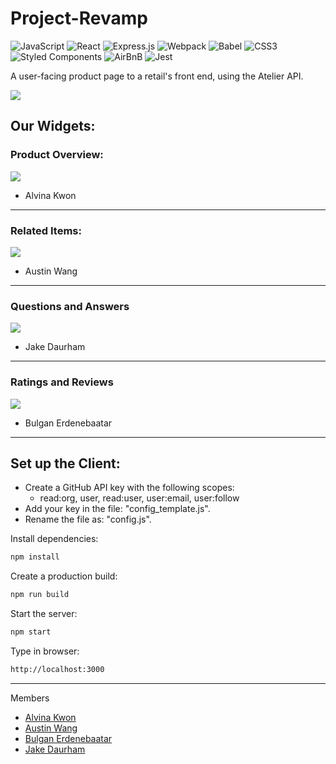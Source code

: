 # Project-Revamp
![JavaScript](https://img.shields.io/badge/javascript-%23323330.svg?style=for-the-badge&logo=javascript&logoColor=%23F7DF1E) ![React](https://img.shields.io/badge/react-%2320232a.svg?style=for-the-badge&logo=react&logoColor=%2361DAFB) ![Express.js](https://img.shields.io/badge/express.js-%23404d59.svg?style=for-the-badge&logo=express&logoColor=%2361DAFB) ![Webpack](https://img.shields.io/badge/webpack-%238DD6F9.svg?style=for-the-badge&logo=webpack&logoColor=black) ![Babel](https://img.shields.io/badge/Babel-F9DC3e?style=for-the-badge&logo=babel&logoColor=black) ![CSS3](https://img.shields.io/badge/css3-%231572B6.svg?style=for-the-badge&logo=css3&logoColor=white) ![Styled Components](https://img.shields.io/badge/styled--components-DB7093?style=for-the-badge&logo=styled-components&logoColor=white) ![AirBnB](https://img.shields.io/badge/airbnb-ff0077?style=for-the-badge&logo=airbnb&logoColor=white) ![Jest](https://img.shields.io/badge/-jest-%23C21325?style=for-the-badge&logo=jest&logoColor=white) 

A user-facing product page to a retail's front end, using the Atelier API.

![](https://media.giphy.com/media/v539ZAsX5oaSayLCyd/giphy.gif)

## Our Widgets:
### Product Overview:

![](https://media.giphy.com/media/Rcdj7oqQXVvRpzJH7t/giphy.gif)
- Alvina Kwon
---
### Related Items:

![](https://media.giphy.com/media/ez4FbcNZqziPvoBqWy/giphy.gif)
- Austin Wang
---
### Questions and Answers

![](https://media.giphy.com/media/nFWo43b3ndVPoyEdZ7/giphy.gif)
- Jake Daurham
---
### Ratings and Reviews

![](https://media.giphy.com/media/26oVdC9leaaHD3pJEw/giphy.gif)
- Bulgan Erdenebaatar

---
## Set up the Client:

- Create a GitHub API key with the following scopes:
  - read:org, user, read:user, user:email, user:follow
- Add your key in the file: "config_template.js".
- Rename the file as: "config.js".

Install dependencies:
```sh
npm install
```

Create a production build:
```sh
npm run build
```

Start the server:
```sh
npm start
```

Type in browser:
```sh
http://localhost:3000
```
---

Members
- [Alvina Kwon](https://github.com/minjina90)
- [Austin Wang](https://github.com/austinwang14)
- [Bulgan Erdenebaatar](https://github.com/bulganerdenebaatar)
- [Jake Daurham](https://github.com/daurham)
